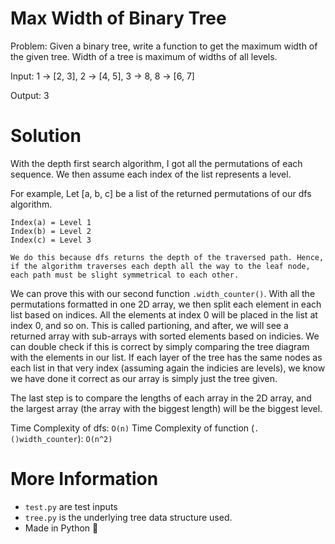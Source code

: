 # Max Width of Binary Tree

Problem: Given a binary tree, write a function to get the maximum width of the given tree. Width of a tree is maximum of widths of all levels.

Input: 1 -> [2, 3], 2 -> [4, 5], 3 -> 8, 8 -> [6, 7]

Output: 3

# Solution 

With the depth first search algorithm, I got all the permutations of each sequence. We then assume each index of the list represents a level. 

For example,
    Let [a, b, c] be a list of the returned permutations of our dfs algorithm. 

    Index(a) = Level 1 
    Index(b) = Level 2
    Index(c) = Level 3 

    We do this because dfs returns the depth of the traversed path. Hence, if the algorithm traverses each depth all the way to the leaf node, each path must be slight symmetrical to each other. 


We can prove this with our second function `.width_counter()`. With all the permutations formatted in one 2D array, we then split each element in each list based on indices. All the elements at index 0 will be placed in the list at index 0, and so on. This is called partioning, and after, we will see a returned array with sub-arrays with sorted elements based on indicies. We can double check if this is correct by simply comparing the tree diagram with the elements in our list. If each layer of the tree has the same nodes as each list in that very index (assuming again the indicies are levels), we know we have done it correct as our array is simply just the tree given. 

The last step is to compare the lengths of each array in the 2D array, and the largest array (the array with the biggest length) will be the biggest level. 


Time Complexity of dfs: `O(n)`
Time Complexity of function (`.()width_counter`): `O(n^2)`


# More Information 

- `test.py` are test inputs 
- `tree.py` is the underlying tree data structure used.
- Made in Python 🐍
